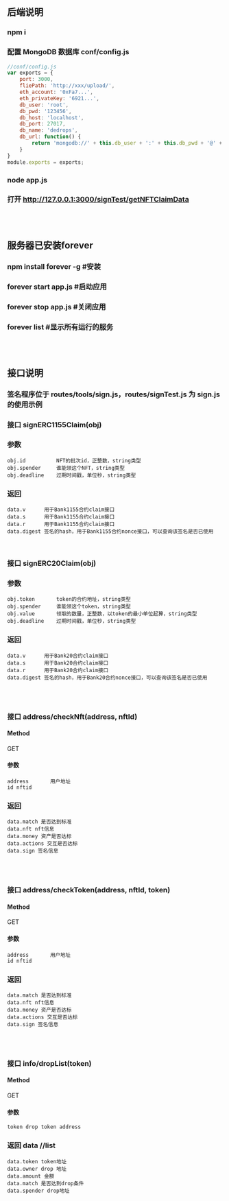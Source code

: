 ## 后端说明
 
### npm i
### 配置 MongoDB 数据库 conf/config.js
```javascript
//conf/config.js
var exports = {
    port: 3000,
    fliePath: 'http://xxx/upload/',
    eth_account: '0xFa7...',
    eth_privateKey: '6921...',
    db_user: 'root',
    db_pwd: '123456',
    db_host: 'localhost',
    db_port: 27017,
    db_name: 'dedrops',
    db_url: function() {
        return 'mongodb://' + this.db_user + ':' + this.db_pwd + '@' + this.db_host + ':' + this.db_port + '/'
    }
}
module.exports = exports;
```
### node app.js
### 打开 http://127.0.0.1:3000/signTest/getNFTClaimData
<br>
<br>

## 服务器已安装forever
### npm install forever -g   #安装
### forever start app.js  #启动应用
### forever stop app.js  #关闭应用
### forever list #显示所有运行的服务 
<br>
<br>

## 接口说明
### 签名程序位于 routes/tools/sign.js，routes/signTest.js 为 sign.js 的使用示例
### 接口 signERC1155Claim(obj)
### 参数 
    obj.id          NFT的批次id，正整数，string类型
    obj.spender     谁能领这个NFT，string类型 
    obj.deadline    过期时间戳，单位秒，string类型
### 返回   
    data.v      用于Bank1155合约claim接口
    data.s      用于Bank1155合约claim接口
    data.r      用于Bank1155合约claim接口
    data.digest 签名的hash，用于Bank1155合约nonce接口，可以查询该签名是否已使用
<br>

### 接口 signERC20Claim(obj)
### 参数 
    obj.token       token的合约地址，string类型
    obj.spender     谁能领这个token，string类型
    obj.value       领取的数量，正整数，以token的最小单位起算，string类型
    obj.deadline    过期时间戳，单位秒，string类型
### 返回   
    data.v      用于Bank20合约claim接口
    data.s      用于Bank20合约claim接口
    data.r      用于Bank20合约claim接口
    data.digest 签名的hash，用于Bank20合约nonce接口，可以查询该签名是否已使用

<br>
<br>

### 接口 address/checkNft(address, nftId)

#### Method
GET

#### 参数 
    address       用户地址
    id nftid
### 返回   
    data.match 是否达到标准
    data.nft nft信息
    data.money 资产是否达标
    data.actions 交互是否达标
    data.sign 签名信息
<br>
<br>

### 接口 address/checkToken(address, nftId, token)

#### Method
GET

#### 参数 
    address       用户地址
    id nftid
### 返回   
    data.match 是否达到标准
    data.nft nft信息
    data.money 资产是否达标
    data.actions 交互是否达标
    data.sign 签名信息
<br>
<br>

### 接口 info/dropList(token)

#### Method
GET

#### 参数 
    token drop token address
### 返回 data //list  
    data.token token地址
    data.owner drop 地址
    data.amount 金额
    data.match 是否达到drop条件
    data.spender drop地址
<br>
<br>